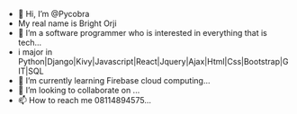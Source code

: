 - 👋 Hi, I’m @Pycobra
- My real name is Bright Orji
- 👀 I’m  a software programmer who is interested in everything that is tech...
- i major in Python|Django|Kivy|Javascript|React|Jquery|Ajax|Html|Css|Bootstrap|GIT|SQL
- 🌱 I’m currently learning Firebase cloud computing...
- 💞️ I’m looking to collaborate on ...
- 📫 How to reach me 08114894575...

<!---
Pycobra/Pycobra is a ✨ special ✨ repository because its `README.md` (this file) appears on your GitHub profile.
You can click the Preview link to take a look at your changes.
--->
